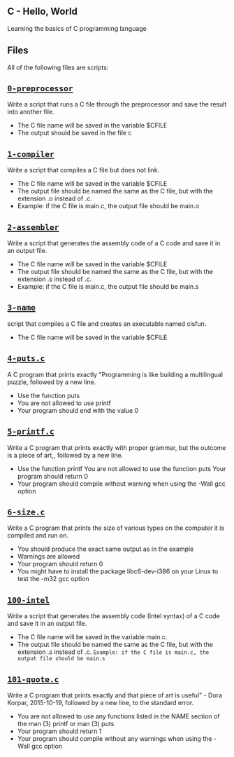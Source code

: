 ## C - Hello, World 

Learning the basics of C programming language

## Files
All of the following files are scripts:

## [`0-preprocessor`](0-preprocessor)
Write a script that runs a C file through the preprocessor and save the result into another file.

* The C file name will be saved in the variable $CFILE
* The output should be saved in the file c

## [`1-compiler`](1-compiler)
Write a script that compiles a C file but does not link.

* The C file name will be saved in the variable $CFILE
* The output file should be named the same as the C file, but with the extension .o instead of .c.
* Example: if the C file is main.c, the output file should be main.o

## [`2-assembler`](2-assembler)
Write a script that generates the assembly code of a C code and save it in an output file.

* The C file name will be saved in the variable $CFILE
* The output file should be named the same as the C file, but with the extension .s instead of .c.
* Example: if the C file is main.c, the output file should be main.s

## [`3-name`](3-name)
 script that compiles a C file and creates an executable named cisfun.

* The C file name will be saved in the variable $CFILE

## [`4-puts.c`](4-puts.c)
A C program that prints exactly "Programming is like building a multilingual puzzle, followed by a new line.

* Use the function puts
* You are not allowed to use printf
* Your program should end with the value 0



## [`5-printf.c`](5-printf.c)
Write a C program that prints exactly with proper grammar, but the outcome is a piece of art,, followed by a new line. 
* Use the function printf You are not allowed to use the function puts Your program should return 0 
* Your program should compile without warning when using the -Wall gcc option

## [`6-size.c`](6-size.c)
Write a C program that prints the size of various types on the computer it is compiled and run on. 
* You should produce the exact same output as in the example 
* Warnings are allowed 
* Your program should return 0 
* You might have to install the package libc6-dev-i386 on your Linux to test the -m32 gcc option


## [`100-intel`](100-intel)
Write a script that generates the assembly code (Intel syntax) of a C code and save it in an output file. 
* The C file name will be saved in the variable main.c. 
* The output file should be named the same as the C file, but with the extension .s instead of .c. 
`Example: if the C file is main.c, the output file should be main.s`


## [`101-quote.c`](101-quote.c)
Write a C program that prints exactly and that piece of art is useful" - Dora Korpar, 2015-10-19, followed by a new line, to the standard error.

* You are not allowed to use any functions listed in the NAME section of the man (3) printf or man (3) puts
* Your program should return 1
* Your program should compile without any warnings when using the -Wall gcc option
